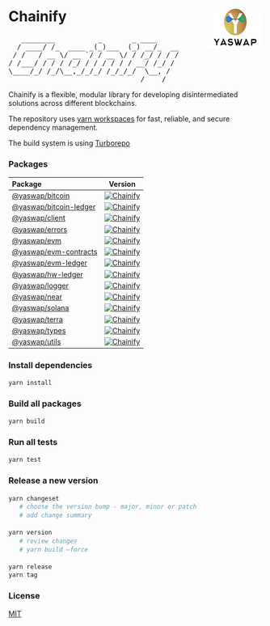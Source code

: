 # Chainify <img align="right" src="https://raw.githubusercontent.com/yaswap/chainabstractionlayer/master/yaswap-logo.png" height="80px" />

<pre>
   ________          _       _ ____     
  / ____/ /_  ____ _(_)___  (_) __/_  __
 / /   / __ \/ __ `/ / __ \/ / /_/ / / /
/ /___/ / / / /_/ / / / / / / __/ /_/ / 
\____/_/ /_/\__,_/_/_/ /_/_/_/  \__, /  
                               /____/   
</pre>
                               
Chainify is a flexible, modular library for developing disintermediated solutions across different blockchains.

The repository uses [yarn workspaces](https://yarnpkg.com/features/workspaces) for fast, reliable, and secure dependency management.

The build system is using [Turborepo](https://turborepo.org/)

### Packages
| Package                                               |                                                                    Version                                                                   |
| :---------------------------------------------------- | :------------------------------------------------------------------------------------------------------------------------------------------: |
| [@yaswap/bitcoin](./packages/bitcoin)               |        [![Chainify](https://img.shields.io/npm/v/@yaswap/bitcoin?style=for-the-badge)](https://npmjs.com/package/@yaswap/bitcoin)        |
| [@yaswap/bitcoin-ledger](./packages/bitcoin-ledger) | [![Chainify](https://img.shields.io/npm/v/@yaswap/bitcoin-ledger?style=for-the-badge)](https://npmjs.com/package/@yaswap/bitcoin-ledger) |
| [@yaswap/client](./packages/client)                 |         [![Chainify](https://img.shields.io/npm/v/@yaswap/client?style=for-the-badge)](https://npmjs.com/package/@yaswap/client)         |
| [@yaswap/errors](./packages/errors)                 |         [![Chainify](https://img.shields.io/npm/v/@yaswap/errors?style=for-the-badge)](https://npmjs.com/package/@yaswap/errors)         |
| [@yaswap/evm](./packages/evm)                       |            [![Chainify](https://img.shields.io/npm/v/@yaswap/evm?style=for-the-badge)](https://npmjs.com/package/@yaswap/evm)            |
| [@yaswap/evm-contracts](./packages/evm-contracts)   |  [![Chainify](https://img.shields.io/npm/v/@yaswap/evm-contracts?style=for-the-badge)](https://npmjs.com/package/@yaswap/evm-contracts)  |
| [@yaswap/evm-ledger](./packages/evm-ledger)         |     [![Chainify](https://img.shields.io/npm/v/@yaswap/evm-ledger?style=for-the-badge)](https://npmjs.com/package/@yaswap/evm-ledger)     |
| [@yaswap/hw-ledger](./packages/hw-ledger)           |      [![Chainify](https://img.shields.io/npm/v/@yaswap/hw-ledger?style=for-the-badge)](https://npmjs.com/package/@yaswap/hw-ledger)      |
| [@yaswap/logger](./packages/logger)                 |         [![Chainify](https://img.shields.io/npm/v/@yaswap/logger?style=for-the-badge)](https://npmjs.com/package/@yaswap/logger)         |
| [@yaswap/near](./packages/near)                     |           [![Chainify](https://img.shields.io/npm/v/@yaswap/near?style=for-the-badge)](https://npmjs.com/package/@yaswap/near)           |
| [@yaswap/solana](./packages/solana)                 |         [![Chainify](https://img.shields.io/npm/v/@yaswap/solana?style=for-the-badge)](https://npmjs.com/package/@yaswap/solana)         |
| [@yaswap/terra](./packages/terra)                   |          [![Chainify](https://img.shields.io/npm/v/@yaswap/terra?style=for-the-badge)](https://npmjs.com/package/@yaswap/terra)          |
| [@yaswap/types](./packages/types)                   |          [![Chainify](https://img.shields.io/npm/v/@yaswap/types?style=for-the-badge)](https://npmjs.com/package/@yaswap/types)          |
| [@yaswap/utils](./packages/utils)                   |          [![Chainify](https://img.shields.io/npm/v/@yaswap/utils?style=for-the-badge)](https://npmjs.com/package/@yaswap/utils)          |

### Install dependencies
```bash
yarn install
```

### Build all packages
```bash
yarn build
```

### Run all tests
```bash 
yarn test
```

### Release a new version
```bash
yarn changeset
   # choose the version bump - major, minor or patch
   # add change summary

yarn version
   # review changes
   # yarn build —force

yarn release
yarn tag
```

### License
[MIT](./LICENSE.md)
